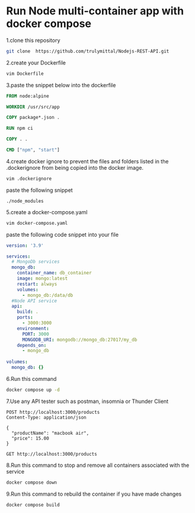 # Run Node multi-container app with docker compose

1.clone this repository

```sh
git clone  https://github.com/trulymittal/Nodejs-REST-API.git
```

2.create your Dockerfile

```sh
vim Dockerfile
```

3.paste the snippet below into the dockerfile

```Dockerfile
FROM node:alpine

WORKDIR /usr/src/app

COPY package*.json .

RUN npm ci

COPY . .

CMD ["npm", "start"]
```

4.create docker ignore to prevent the files and folders listed in the .dockerignore from being copied into the docker image.

```sh
vim .dockerignore
```

paste the following snippet

```.dockerignore
./node_modules
```

5.create a docker-compose.yaml

```sh
vim docker-compose.yaml
```

paste the following code snippet into your file
```yaml
version: '3.9'

services:
  # MongoDb services
  mongo_db:
    container_name: db_container
    image: mongo:latest
    restart: always
    volumes:
      - mongo_db:/data/db
  #Node API service
  api:
    build: .
    ports:
      - 3000:3000
    environment:
      PORT: 3000
      MONGODB_URI: mongodb://mongo_db:27017/my_db
    depends_on:
      - mongo_db
   
volumes:
  mongo_db: {}
```

6.Run this command

```sh
docker compose up -d
```


7.Use any API tester such as postman, insomnia or Thunder Client

```
POST http://localhost:3000/products
Content-Type: application/json

{
  "productName": "macbook air",
  "price": 15.00
}

GET http://localhost:3000/products
```

8.Run this command to stop and remove all containers associated with the service

```sh
docker compose down
```

9.Run this command to rebuild the container if you have made changes

```sh
docker compose build
```
